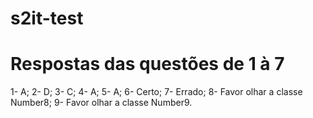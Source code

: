 # s2it-test

# Respostas das questões de 1 à 7

1- A;
2- D;
3- C;
4- A;
5- A;
6- Certo;
7- Errado;
8- Favor olhar a classe Number8;
9- Favor olhar a classe Number9.
